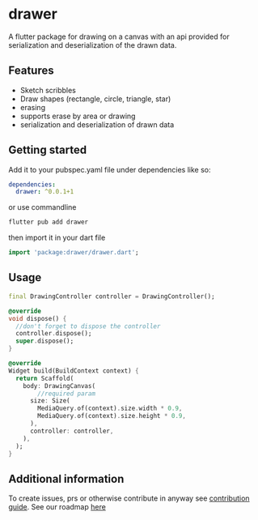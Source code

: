 <!--
This README describes the package. If you publish this package to pub.dev,
this README's contents appear on the landing page for your package.

For information about how to write a good package README, see the guide for
[writing package pages](https://dart.dev/guides/libraries/writing-package-pages).

For general information about developing packages, see the Dart guide for
[creating packages](https://dart.dev/guides/libraries/create-library-packages)
and the Flutter guide for
[developing packages and plugins](https://flutter.dev/developing-packages).
-->

# drawer

A flutter package for drawing on a canvas with an api provided for serialization and deserialization of the drawn data.

## Features

- Sketch scribbles
- Draw shapes (rectangle, circle, triangle, star)
- erasing
- supports erase by area or drawing
- serialization and deserialization of drawn data

## Getting started

Add it to your pubspec.yaml file under dependencies like so:

```yaml
dependencies:
  drawer: ^0.0.1+1
```

or use commandline

```bash
flutter pub add drawer
```

then import it in your dart file

```dart
import 'package:drawer/drawer.dart';
```

## Usage

```dart
final DrawingController controller = DrawingController();

@override
void dispose() {
  //don't forget to dispose the controller
  controller.dispose();
  super.dispose();
}

@override
Widget build(BuildContext context) {
  return Scaffold(
    body: DrawingCanvas(
        //required param
      size: Size( 
        MediaQuery.of(context).size.width * 0.9,
        MediaQuery.of(context).size.height * 0.9,
      ),
      controller: controller,
    ),
  );
}
```

## Additional information

To create issues, prs or otherwise contribute in anyway see [contribution guide](https://github.com/folaoluwafemi/drawer/blob/main/CONTRIBUTION_GUIDE.md).
See our roadmap [here](https://github.com/folaoluwafemi/drawer/blob/main/ROADMAP.md)
